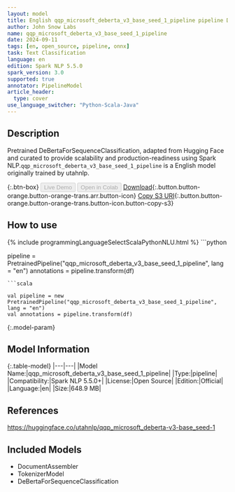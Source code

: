 ```yaml
---
layout: model
title: English qqp_microsoft_deberta_v3_base_seed_1_pipeline pipeline DeBertaForSequenceClassification from utahnlp
author: John Snow Labs
name: qqp_microsoft_deberta_v3_base_seed_1_pipeline
date: 2024-09-11
tags: [en, open_source, pipeline, onnx]
task: Text Classification
language: en
edition: Spark NLP 5.5.0
spark_version: 3.0
supported: true
annotator: PipelineModel
article_header:
  type: cover
use_language_switcher: "Python-Scala-Java"
---
```


## Description

Pretrained DeBertaForSequenceClassification, adapted from Hugging Face and curated to provide scalability and production-readiness using Spark NLP.`qqp_microsoft_deberta_v3_base_seed_1_pipeline` is a English model originally trained by utahnlp.

{:.btn-box}
<button class="button button-orange" disabled>Live Demo</button>
<button class="button button-orange" disabled>Open in Colab</button>
[Download](https://s3.amazonaws.com/auxdata.johnsnowlabs.com/public/models/qqp_microsoft_deberta_v3_base_seed_1_pipeline_en_5.5.0_3.0_1726097672667.zip){:.button.button-orange.button-orange-trans.arr.button-icon}
[Copy S3 URI](s3://auxdata.johnsnowlabs.com/public/models/qqp_microsoft_deberta_v3_base_seed_1_pipeline_en_5.5.0_3.0_1726097672667.zip){:.button.button-orange.button-orange-trans.button-icon.button-copy-s3}

## How to use



<div class="tabs-box" markdown="1">
{% include programmingLanguageSelectScalaPythonNLU.html %}
```python

pipeline = PretrainedPipeline("qqp_microsoft_deberta_v3_base_seed_1_pipeline", lang = "en")
annotations =  pipeline.transform(df)   

```
```scala

val pipeline = new PretrainedPipeline("qqp_microsoft_deberta_v3_base_seed_1_pipeline", lang = "en")
val annotations = pipeline.transform(df)

```
</div>

{:.model-param}
## Model Information

{:.table-model}
|---|---|
|Model Name:|qqp_microsoft_deberta_v3_base_seed_1_pipeline|
|Type:|pipeline|
|Compatibility:|Spark NLP 5.5.0+|
|License:|Open Source|
|Edition:|Official|
|Language:|en|
|Size:|648.9 MB|

## References

https://huggingface.co/utahnlp/qqp_microsoft_deberta-v3-base_seed-1

## Included Models

- DocumentAssembler
- TokenizerModel
- DeBertaForSequenceClassification